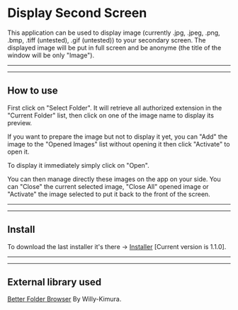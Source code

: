 # Display Second Screen

This application can be used to display image (currently .jpg, .jpeg, .png, .bmp, .tiff (untested), .gif (untested)) to your secondary screen.
The displayed image will be put in full screen and be anonyme (the title of the window will be only "Image").

---
---

## How to use

First click on "Select Folder". It will retrieve all authorized extension in the "Current Folder" list, then click on one of the image name to display its preview.

If you want to prepare the image but not to display it yet, you can "Add" the image to the "Opened Images" list without opening it then click "Activate" to open it. 

To display it immediately simply click on "Open".

You can then manage directly these images on the app on your side. You can "Close" the current selected image, "Close All" opened image or "Activate" the image selected to put it back to the front of the screen.

---
---

## Install

To download the last installer it's there -> <a download="Installer.msi" href="/Installer.msi?raw=true" title="Installer.msi">Installer</a> [Current version is 1.1.0].

---
---

## External library used

[Better Folder Browser](https://github.com/Willy-Kimura/BetterFolderBrowser) By Willy-Kimura.